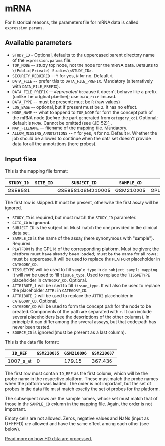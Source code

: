 mRNA
==================

For historical reasons, the parameters file for mRNA data is called
`expression.params`.

Available parameters
--------------------

- `STUDY_ID` - Optional, defaults to the uppercased parent directory name of the
  `expression.params` file.
- `TOP_NODE` -- study top node, not the node for the mRNA data. Defaults to
  `\(Public|Private) Studies\<STUDY_ID>`.
- `SECURITY_REQUIRED` -- `Y` for yes, `N` for no. Default `N`.
- `DATA_FILE` -- prefer this to `DATA_FILE_PREFIX`. Mandatory (alternatively
  with `DATA_FILE_PREFIX`).
- `DATA_FILE_PREFIX` -- _deprecated_ because it doesn\'t behave like a prefix
  (unlike the original pipeline); use `DATA_FILE` instead.
- `DATA_TYPE` -- must be present; must be `R` (raw values)
- `LOG_BASE` -- optional, but if present must be `2`. It has no effect.
- `NODE_NAME` -- what to append to `TOP_NODE` for form the concept path of the
  mRNA node (before the part generated from `category_cd`).  Optional; default
  is `MRNA`. Cannot be omitted (see (JE-52)[1]). 
- `MAP_FILENAME` -- filename of the mapping file. Mandatory.
- `ALLOW_MISSING_ANNOTATIONS` -- `Y` for yes, `N` for no. Default `N`. Whether
  the job should be allowed to continue when the data set doesn't provide data
  for all the annotations (here probes).

Input files
-----------

This is the mapping file format:

| `STUDY_ID` | `SITE_ID` | `SUBJECT_ID`     | `SAMPLE_CD` | `PLATFORM`   | `TISSUETYPE` | `ATTRITBUTE_1` | `ATTRITBUTE_2` | `CATEGORY_CD`                 | `SOURCE_CD` |
|------------|-----------|------------------|-------------|--------------|--------------|----------------|----------------|-------------------------------|-------------|
| GSE8581    |           | GSE8581GSM210005 | GSM210005   | GPL570_BOGUS | Human        | Lung           |                | Biomarker_Data+PLATFORM+ATTR1 | STD         |

The first row is skipped. It must be present, otherwise the first assay will be
ignored.

- `STUDY_ID` is required, but must match the `STUDY_ID` parameter.
- `SITE_ID` is ignored.
- `SUBJECT_ID` is the subject id. Must match the one provided in the clinical
  data set.
- `SAMPLE_CD` is the name of the assay (here synonymous with "sample").
  Required.
- `PLATFORM` is the GPL id of the corresponding platform. Must be given; the
  platform must have already been loaded; must be the same for all rows; must be
  uppercase. It will be used to replace the `PLATFORM` placeholder in
  `CATEGORY_CD`.
- `TISSUETYPE` will be used to fill `sample_type` in
  `de_subject_sample_mapping`. It will *not* be used to fill `tissue_type`.
  Used to replace the `TISSUETYPE` placeholder in `CATEGORY_CD`.  Optional.
- `ATTRIBUTE_1` will be used to fill `tissue_type`. It will also be used to
  replace the placeholder `ATTR1` in `CATEGORY_CD`.
- `ATTRIBUTE_2` will be used to replace the `ATTR2` placeholder in
  `CATEGORY_CD`.  Optional.
- `CATGEORY_CD` will be used to form the concept path for the node to be
  created. Components of the path are separated with `+`. It can include several
  placeholders (see the descriptions of the other columns). In principle it can
  differ among the several assays, but that code path has never been tested.
- `SOURCE_CD` is ignored (must be present as a last column).


This is the data file format:

| `ID_REF`    | `GSM210005` | `GSM210006` | `GSM210007` |
|-------------|-------------|-------------|-------------|
| 1007\_s\_at | 0           | 179.15      |367.436      |

The first row must contain `ID_REF` as the first column, which will be the probe
name in the respective platform. These must match the probe names when the
platform was loaded. The order is not important, but the set of probes in the
data file must match exactly the set of probes for the platform.

The subsequent rows are the sample names, whose set must match that of those in
the `SAMPLE_CD` column in the mapping file. Again, the order is not important.

Empty cells are not allowed. Zeros, negative values and NaNs (input as U+FFFD)
*are* allowed and have the same effect among each other (see below).

[Read more on how HD data are processed.](hd-data-processing-details.md)

  [1]: https://jira.thehyve.nl/browse/JE-52

<!-- vim: tw=80 et ft=markdown spell:
-->
